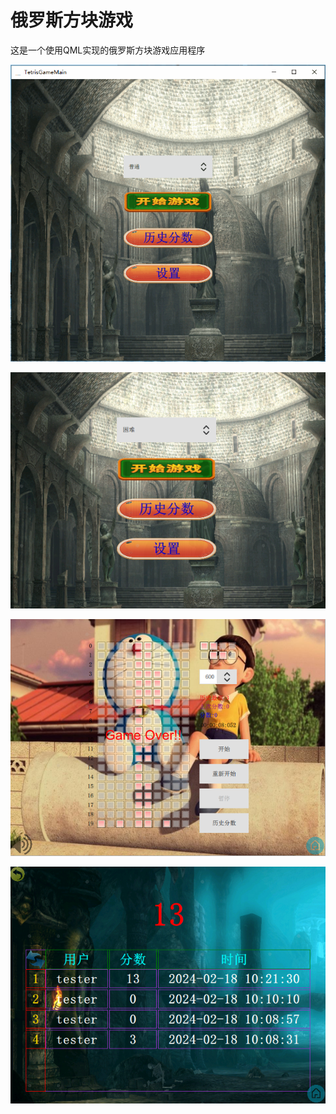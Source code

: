 # 俄罗斯方块游戏
这是一个使用QML实现的俄罗斯方块游戏应用程序

![演示](https://github.com/JaneYih/QT_TetrisGame/blob/master/doc/image/demonstrate.gif)

![主页面](https://github.com/JaneYih/QT_TetrisGame/blob/master/doc/image/homePage.bmp)

![游戏页面](https://github.com/JaneYih/QT_TetrisGame/blob/master/doc/image/gamePage.bmp)

![分数页面](https://github.com/JaneYih/QT_TetrisGame/blob/master/doc/image/scorePage.bmp)

